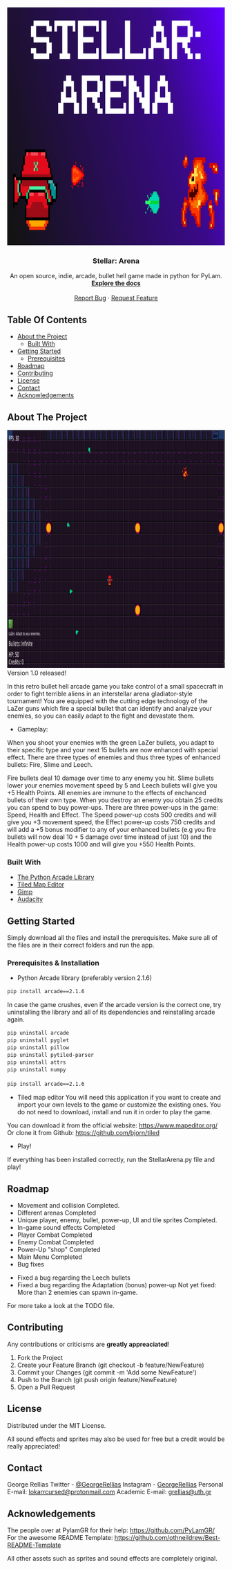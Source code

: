 
<!-- PROJECT LOGO -->
<br />
<p align="center">
  <a href="https://github.com/BramCetusAlt/Stellar-Arena/blob/master/Sprites/Logo.png">
    <img src="Sprites/Logo.png" alt="Logo" width="850" height="550">
  </a>
  
  <h3 align="center">Stellar: Arena </h3>
  
  <p align="center">
    An open source, indie, arcade, bullet hell game made in python for PyLam. 
    <br />
  <a href="https://github.com/BramCetusAlt/PyArcadeProject"><strong>Explore the docs</strong></a>
    <br />
    <br />
  <a href="https://github.com/BramCetusAlt/issues">Report Bug</a>
    ·
  <a href="https://github.com/BramCetusAlt/issues">Request Feature</a>
  </p>
</p>

## Table Of Contents

* [About the Project](#about-the-project)
  * [Built With](#built-with)
* [Getting Started](#getting-started)
  * [Prerequisites](#prerequisites)
* [Roadmap](#roadmap)
* [Contributing](#contributing)
* [License](#license)
* [Contact](#contact)
* [Acknowledgements](#acknowledgements)

## About The Project

<a href="https://github.com/BramCetusAlt/Stellar-Arena/blob/master/Sprites/GameplayScreenshot.png">
    <img src="Sprites/GameplayScreenshot.png" alt="Logo" width="850" height="550">
  </a> <br>
Version 1.0 released!

In this retro bullet hell arcade game you take control of a small spacecraft in order to fight terrible aliens in an interstellar arena gladiator-style tournament! You are equipped with the cutting edge technology of the LaZer guns which fire a special bullet that can identify and analyze your enemies, so you can easily adapt to the fight and devastate them.

* Gameplay:

When you shoot your enemies with the green LaZer bullets, you adapt to their specific type and your next 15 bullets are now enhanced with special effect. There are three types of enemies and thus three types of enhanced bullets: Fire, Slime and Leech.

Fire bullets deal 10 damage over time to any enemy you hit. Slime bullets lower your enemies movement speed by 5 and Leech bullets will give you +5 Health Points. All enemies are immune to the effects of enchanced bullets of their own type. When you destroy an enemy you obtain 25 credits you can spend to buy power-ups. There are three power-ups in the game: Speed, Health and Effect. The Speed power-up costs 500 credits and will give you +3 movement speed, the Effect power-up costs 750 credits and will add a +5 bonus modifier to any of your enhanced bullets (e.g you fire bullets will now deal 10 + 5 damage over time instead of just 10) and the Health power-up costs 1000 and will give you +550 Health Points.

### Built With

* [The Python Arcade Library](https://pypi.org/project/arcade/)
* [Tiled Map Editor](https://www.mapeditor.org/)
* [Gimp](https://www.gimp.org/)
* [Audacity](https://www.audacityteam.org/)

## Getting Started

Simply download all the files and install the prerequisites. Make sure all of the files are in their correct folders and run the app.

### Prerequisites & Installation

* Python Arcade library (preferably version 2.1.6)
```sh
pip install arcade==2.1.6
```
In case the game crushes, even if the arcade version is the correct one, try uninstalling the library and all of its dependencies and reinstalling arcade again.
```sh
pip uninstall arcade
pip uninstall pyglet
pip uninstall pillow
pip uninstall pytiled-parser
pip uninstall attrs
pip uninstall numpy

pip install arcade==2.1.6
```
* Tiled map editor
You will need this application if you want to create and import your own levels to the game or customize the existing ones. You do not need to download, install and run it in order to play the game.

You can download it from the official website: https://www.mapeditor.org/
Or clone it from Github: https://github.com/bjorn/tiled

* Play!

If everything has been installed correctly, run the StellarArena.py file and play!

## Roadmap

* Movement and collision
Completed.
* Different arenas
Completed
* Unique player, enemy, bullet, power-up, UI and tile sprites
Completed.
* In-game sound effects
Completed
* Player Combat
Completed
* Enemy Combat
Completed
* Power-Up "shop"
Completed
* Main Menu
Completed
* Bug fixes
- Fixed a bug regarding the Leech bullets
- Fixed a bug regarding the Adaptation (bonus) power-up
Not yet fixed: More than 2 enemies can spawn in-game.

For more take a look at the TODO file.

## Contributing

Any contributions or criticisms are **greatly appreaciated**!

1. Fork the Project
2. Create your Feature Branch (git checkout -b feature/NewFeature)
3. Commit your Changes (git commit -m 'Add some NewFeature')
4. Push to the Branch (git push origin feature/NewFeature)
5. Open a Pull Request
## License
Distributed under the MIT License.

All sound effects and sprites may also be used for free but a credit would be really appreciated!
## Contact 

George Rellias Twitter - [@GeorgeRellias](https://twitter.com/GeorgeRellias)
Instagram - [GeorgeRellias](https://www.instagram.com/georgerellias/)
Personal E-mail: lokarrcursed@protonmail.com
Academic E-mail: grellias@uth.gr

## Acknowledgements

The people over at PylamGR for their help: https://github.com/PyLamGR/
For the awesome README Template: https://github.com/othneildrew/Best-README-Template

All other assets such as sprites and sound effects are completely original.


